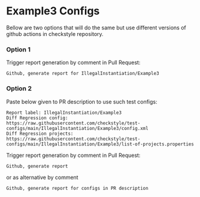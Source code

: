 # Example3 Configs

Bellow are two options that will do the same but use different versions
of github actions in checkstyle repository.


### Option 1
Trigger report generation by comment in Pull Request:
```
Github, generate report for IllegalInstantiation/Example3
```

### Option 2

Paste below given to PR description to use such test configs:
```
Report label: IllegalInstantiation/Example3
Diff Regression config: https://raw.githubusercontent.com/checkstyle/test-configs/main/IllegalInstantiation/Example3/config.xml
Diff Regression projects: https://raw.githubusercontent.com/checkstyle/test-configs/main/IllegalInstantiation/Example3/list-of-projects.properties
```

Trigger report generation by comment in Pull Request:
```
Github, generate report
```
or as alternative by comment
```
Github, generate report for configs in PR description
```
